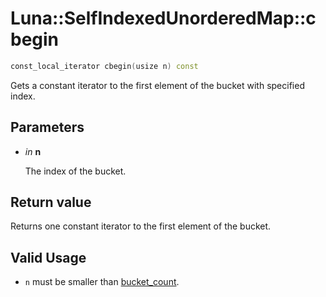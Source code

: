 # Luna::SelfIndexedUnorderedMap::cbegin

```c++
const_local_iterator cbegin(usize n) const
```

Gets a constant iterator to the first element of the bucket with specified index. 



## Parameters
* *in* **n**

    The index of the bucket. 

## Return value
Returns one constant iterator to the first element of the bucket. 

## Valid Usage
* `n` must be smaller than [bucket_count](class_luna_1_1_self_indexed_unordered_map_1ace2cb5dc8f915f78658dac76efacd4c1.md). 

